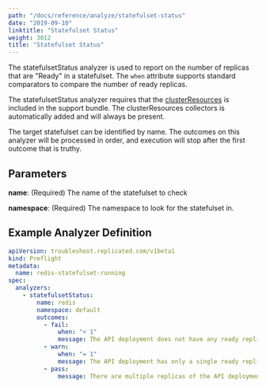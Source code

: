 ```yaml
---
path: "/docs/reference/analyze/statefulset-status"
date: "2019-09-10"
linktitle: "Statefulset Status"
weight: 3012
title: "Statefulset Status"
---
```


The statefulsetStatus analyzer is used to report on the number of replicas that are "Ready" in a statefulset. The `when` attribute supports standard comparators to compare the number of ready replicas.

The statefulsetStatus analyzer requires that the [clusterResources](../../collectors/cluster-resources) is included in the support bundle. The clusterResources collectors is automatically added and will always be present.

The target statefulset can be identified by name. The outcomes on this analyzer will be processed in order, and execution will stop after the first outcome that is truthy.

## Parameters

**name**: (Required) The name of the statefulset to check

**namespace**: (Required) The namespace to look for the statefulset in.

## Example Analyzer Definition

```yaml
apiVersion: troubleshoot.replicated.com/v1beta1
kind: Preflight
metadata:
  name: redis-statefulset-running
spec:
  analyzers:
    - statefulsetStatus:
        name: redis
        namespace: default
        outcomes:
          - fail:
              when: "< 1"
              message: The API deployment does not have any ready replicas.
          - warn:
              when: "= 1"
              message: The API deployment has only a single ready replica.
          - pass:
              message: There are multiple replicas of the API deployment ready.
```
